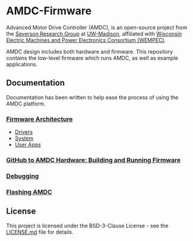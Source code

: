 # AMDC-Firmware

Advanced Motor Drive Controller (AMDC), is an open-source project from the [Severson Research Group](https://severson.wempec.wisc.edu/) at [UW-Madison](http://www.engr.wisc.edu/department/electrical-computer-engineering/), affiliated with [Wisconsin Electric Machines and Power Electronics Consortium (WEMPEC)](https://wempec.wisc.edu/).

AMDC design includes both hardware and firmware. This repository contains the low-level firmware which runs AMDC, as well as example applications.

## Documentation

Documentation has been written to help ease the process of using the AMDC platform.

### [Firmware Architecture](docs/Firmware-Architecture.md)
- [Drivers](docs/Firmware-Arch-Drivers.md)
- [System](docs/Firmware-Arch-System.md)
- [User Apps](docs/Firmware-Arch-UserApps.md)

### [GitHub to AMDC Hardware: Building and Running Firmware](docs/Building-and-Running-Firmware.md)

### [Debugging](docs/Debugging.md)

### [Flashing AMDC](docs/Flashing-AMDC.md)

## License

This project is licensed under the BSD-3-Clause License - see the [LICENSE.md](LICENSE.md) file for details.

